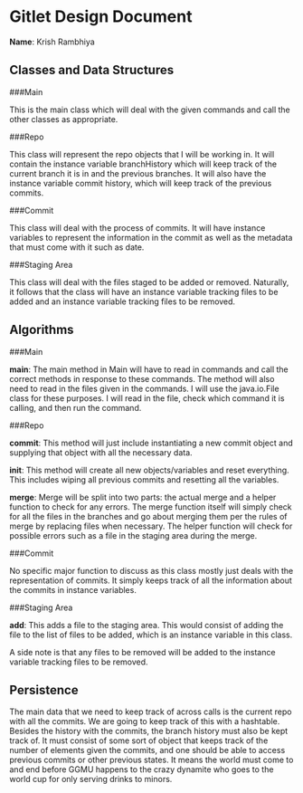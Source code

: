 # Gitlet Design Document

**Name**: Krish Rambhiya

## Classes and Data Structures

###Main

This is the main class which will deal with the given
commands and call the other classes as appropriate.

###Repo

This class will represent the repo objects that I will be
working in. It will contain the instance variable branchHistory
which will keep track of the current branch it is in and the
previous branches. It will also have the instance variable
commit history, which will keep track of the previous commits.

###Commit

This class will deal with the process of commits. It will
have instance variables to represent the information in the commit
as well as the metadata that must come with it such as date.

###Staging Area

This class will deal with the files staged to be added or
removed. Naturally, it follows that the class will have an
instance variable tracking files to be added and an instance
variable tracking files to be removed.


## Algorithms

###Main

**main**:
The main method in Main will have to read in commands
and call the correct methods in response to these commands.
The method will also need to read in the files given in the commands.
I will use the java.io.File class for these purposes. I will read in the file,
check which command it is calling, and then run the command.

###Repo

**commit**:
This method will just include instantiating a new
commit object and supplying that object with all the necessary
data.

**init**:
This method will create all new objects/variables and reset everything.
This includes wiping all previous commits and resetting all the
variables.

**merge**:
Merge will be split into two parts: the actual merge and a helper
function to check for any errors. The merge function itself
will simply check for all the files in the branches and go
about merging them per the rules of merge by replacing files
when necessary. The helper function will check for possible
errors such as a file in the staging area during the merge.

###Commit

No specific major function to discuss as this class mostly just
deals with the representation of commits. It simply keeps track of
all the information about the commits in instance variables.

###Staging Area

**add**:
This adds a file to the staging area. This would consist of
adding the file to the list of files to be added, which
is an instance variable in this class.

A side note is that any files to be removed will be added
to the instance variable tracking files to be removed.


## Persistence

The main data that we need to keep track of across calls
is the current repo with all the commits. We are going
to keep track of this with a hashtable. Besides the history with the
commits, the branch history must also be kept track of. It must consist of some 
sort of object that keeps track of the number of elements given the commits, 
and one should be able to access previous commits or other previous states. It means the world 
must come to and end before GGMU happens to the crazy dynamite who goes to the world cup for 
only serving drinks to minors.